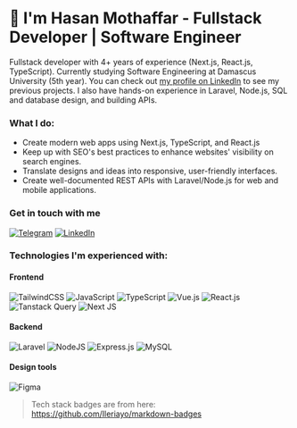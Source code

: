 # 👋 I'm Hasan Mothaffar - Fullstack Developer | Software Engineer

Fullstack developer with 4+ years of experience (Next.js, React.js, TypeScript). Currently studying Software Engineering at Damascus University (5th year). You can check out [my profile on LinkedIn](https://www.linkedin.com/in/hasan-mothaffar/) to see my previous projects. I also have hands-on experience in Laravel, Node.js, SQL and database design, and building APIs.

### What I do:

-   Create modern web apps using Next.js, TypeScript, and React.js
-   Keep up with SEO's best practices to enhance websites' visibility on search engines.
-   Translate designs and ideas into responsive, user-friendly interfaces.
-   Create well-documented REST APIs with Laravel/Node.js for web and mobile applications.

### Get in touch with me

<a href="https://t.me/hasan_mothaffar"
	>![Telegram](https://img.shields.io/badge/Telegram-2CA5E0?style=for-the-badge&logo=telegram&logoColor=white)</a>
<a href="https://www.linkedin.com/in/hasan-mothaffar/"
	>![LinkedIn](https://img.shields.io/badge/linkedin-%230077B5.svg?style=for-the-badge&logo=linkedin&logoColor=white)</a>

### Technologies I'm experienced with:

#### Frontend

![TailwindCSS](https://img.shields.io/badge/tailwindcss-%2338B2AC.svg?style=for-the-badge&logo=tailwind-css&logoColor=white)
![JavaScript](https://img.shields.io/badge/javascript-%23323330.svg?style=for-the-badge&logo=javascript&logoColor=%23F7DF1E)
![TypeScript](https://img.shields.io/badge/typescript-%23007ACC.svg?style=for-the-badge&logo=typescript&logoColor=white)
![Vue.js](https://img.shields.io/badge/vuejs-%2335495e.svg?style=for-the-badge&logo=vuedotjs&logoColor=%234FC08D)
![React.js](https://img.shields.io/badge/react-%2320232a.svg?style=for-the-badge&logo=react&logoColor=%2361DAFB)
![Tanstack Query](https://img.shields.io/badge/-React%20Query-FF4154?style=for-the-badge&logo=react%20query&logoColor=white)
![Next JS](https://img.shields.io/badge/Next-black?style=for-the-badge&logo=next.js&logoColor=white)

#### Backend

![Laravel](https://img.shields.io/badge/laravel-%23FF2D20.svg?style=for-the-badge&logo=laravel&logoColor=white)
![NodeJS](https://img.shields.io/badge/node.js-6DA55F?style=for-the-badge&logo=node.js&logoColor=white)
![Express.js](https://img.shields.io/badge/express.js-%23404d59.svg?style=for-the-badge&logo=express&logoColor=%2361DAFB)
![MySQL](https://img.shields.io/badge/mysql-%2300f.svg?style=for-the-badge&logo=mysql&logoColor=white)

#### Design tools

![Figma](https://img.shields.io/badge/figma-%23F24E1E.svg?style=for-the-badge&logo=figma&logoColor=white)
                                                                                                                
> Tech stack badges are from here: https://github.com/Ileriayo/markdown-badges
